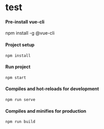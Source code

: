 # test

#### Pre-install vue-cli
npm install -g @vue-cli

#### Project setup
```
npm install
```

#### Run project
```
npm start
```

#### Compiles and hot-reloads for development
```
npm run serve
```

#### Compiles and minifies for production
```
npm run build
